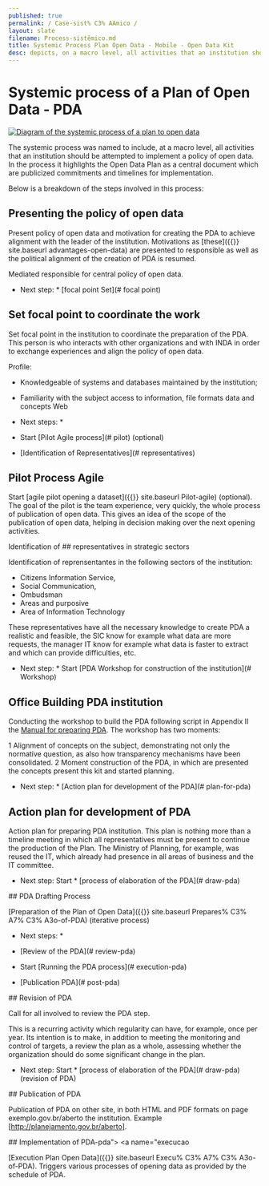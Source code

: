 ```yaml
---
published: true
permalink: / Case-sist% C3% AAmico /
layout: slate
filename: Process-sistêmico.md
title: Systemic Process Plan Open Data - Mobile - Open Data Kit
desc: depicts, on a macro level, all activities that an institution should be attempted to implement a policy of open data.
---
```


Systemic process of a Plan of Open Data - PDA
====

[<Img alt = "Diagram of the systemic process of a plan to open data" src="https://raw.githubusercontent.com/dadosgovbr/kit/master/public/img/Processo%20Sist%C3%AAmico%20de%20um%20PDA.png">](https://raw.githubusercontent.com/dadosgovbr/kit/master/public/img/Processo%20Sist%C3%AAmico%20de%20um%20PDA%20-%20com%20titulo.png)

The systemic process was named to include, at a macro level, all activities that an institution should be attempted to implement a policy of open data. In the process it highlights the Open Data Plan as a central document which are publicized commitments and timelines for implementation.

Below is a breakdown of the steps involved in this process:

## Presenting the policy of open data <a name="apresentar-politica">

Present policy of open data and motivation for creating the PDA to achieve
alignment with the leader of the institution. Motivations as [these]({{}} site.baseurl advantages-open-data) are presented to
responsible as well as the political alignment of the creation of PDA is resumed.

Mediated responsible for central policy of open data.

* Next step: * [focal point Set](# focal point)

## Set focal point to coordinate the work <a name="ponto-focal"> </a>

Set focal point in the institution to coordinate the preparation of the PDA. This person is
who interacts with other organizations and with INDA in order to exchange experiences
and align the policy of open data.

Profile:

* Knowledgeable of systems and databases maintained by the institution;
* Familiarity with the subject access to information, file formats
 data and concepts Web

* Next steps: *

* Start [Pilot Agile process](# pilot) (optional)
* [Identification of Representatives](# representatives)

## Pilot Process Agile <a name="piloto"> </a>

Start [agile pilot opening a dataset]({{}} site.baseurl Pilot-agile) (optional).
The goal of the pilot is the team experience, very quickly, the whole process of
publication of open data. This gives an idea of ​​the scope of the publication of open data,
helping in decision making over the next opening activities.

Identification of ## representatives in strategic sectors <a name="representantes"> </a>

Identification of reprensentantes in the following sectors of the institution:

* Citizens Information Service,
* Social Communication,
* Ombudsman
* Areas and purposive
* Area of ​​Information Technology

These representatives have all the necessary knowledge to create
PDA a realistic and feasible, the SIC know for example what data are more requests, the manager
IT know for example what data is faster to extract and which can
provide difficulties, etc.

* Next step: * Start [PDA Workshop for construction of the institution](# Workshop)

## Office Building PDA institution <a name="oficina"> </a>

Conducting the workshop to build the PDA following script in Appendix II
the [Manual for preparing PDA](http://www.planejamento.gov.br/editoria.asp?p=editoria&index=115&ler=c820).
The workshop has two moments:

1 Alignment of concepts on the subject, demonstrating not only the normative question, as
also how transparency mechanisms have been consolidated.
2 Moment construction of the PDA, in which are presented the concepts present
this kit and started planning.

* Next step: * [Action plan for development of the PDA](# plan-for-pda)

## Action plan for development of PDA <a name="plano-to-pda"> </a>

Action plan for preparing PDA institution. This plan is nothing more than a timeline
meeting in which all representatives must be present to continue
the production of the Plan. The Ministry of Planning, for example, was reused the
IT, which already had presence in all areas of business and the IT committee.

* Next step: Start * [process of elaboration of the PDA](# draw-pda)

</a> ## PDA Drafting Process <a name="elaborar-pda">

[Preparation of the Plan of Open Data]({{}} site.baseurl Prepares% C3% A7% C3% A3o-of-PDA) (iterative process)

* Next steps: *

* [Review of the PDA](# review-pda)
* Start [Running the PDA process](# execution-pda)
* [Publication PDA](# post-pda)

</a> ## Revision of PDA <a name="revisao-pda">

Call for all involved to review the PDA step.

This is a recurring activity which regularity can have, for example, once per year.
Its intention is to make, in addition to meeting the monitoring and control of targets, a review
the plan as a whole, assessing whether the organization should do some significant change in the plan.

* Next step: Start * [process of elaboration of the PDA](# draw-pda) (revision of PDA)

</a> ## Publication of PDA <a name="publicar-pda">

Publication of PDA on other site, in both HTML and PDF formats on page
exemplo.gov.br/aberto the institution. Example [http://planejamento.gov.br/aberto].

</a> ## Implementation of PDA-pda"> <a name="execucao

[Execution Plan Open Data]({{}} site.baseurl Execu% C3% A7% C3% A3o-of-PDA).
Triggers various processes of opening data as provided by the schedule of PDA.

